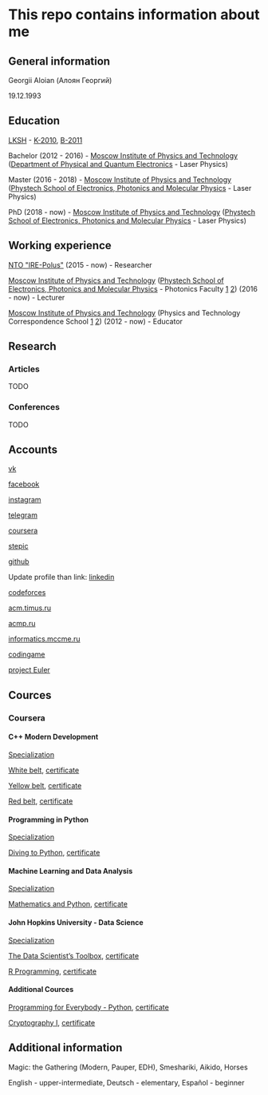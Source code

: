 # This repo contains information about me #

## General information ##

Georgii Aloian (Алоян Георгий)

19.12.1993

## Education ##

[LKSH](https://lksh.ru/) - [K-2010](https://lksh.ru/sis/2010/parallel-k.shtml), [B-2011](https://lksh.ru/sis/2011/parallels.shtml)

Bachelor (2012 - 2016) - [Moscow Institute of Physics and Technology](https://mipt.ru/) ([Department of Physical and Quantum Electronics](https://mipt.ru/english/edu/departments/dpqe) - Laser Physics)

Master   (2016 - 2018) - [Moscow Institute of Physics and Technology](https://mipt.ru/) ([Phystech School of Electronics, Photonics and Molecular Physics](https://mipt.ru/english/edu/phystechschools/psmsqs) - Laser Physics)

PhD      (2018 -  now) - [Moscow Institute of Physics and Technology](https://mipt.ru/) ([Phystech School of Electronics, Photonics and Molecular Physics](https://mipt.ru/english/edu/phystechschools/psmsqs) - Laser Physics)

## Working experience ##

[NTO "IRE-Polus"](https://www.ipgphotonics.com/ru) (2015 - now) - Researcher

[Moscow Institute of Physics and Technology](https://mipt.ru/) ([Phystech School of Electronics, Photonics and Molecular Physics](https://mipt.ru/english/edu/phystechschools/psmsqs) - Photonics Faculty [1](https://mipt.ru/education/chairs/photonics/indexnotlist.php) [2](https://mipt.ru/dpqe/departments/kafedra-fotoniki/)) (2016 - now) - Lecturer  

[Moscow Institute of Physics and Technology](https://mipt.ru/) (Physics and Technology Correspondence School [1](https://zftsh.online/) [2](http://www.school.mipt.ru/)) (2012 - now) - Educator  

## Research ##

### Articles ###

TODO

### Conferences ###

TODO

## Accounts ##

[vk](https://vk.com/corsacvulpes)

[facebook](https://www.facebook.com/CorsacVulpes)

[instagram](https://www.instagram.com/corsacvulpes/)

[telegram](https://t.me/CorsacVulpes)

[coursera](https://www.coursera.org/user/bdeee27f4efb54e63652c721dce1b4f3)

[stepic](https://stepik.org/users/169333974)

[github](https://github.com/VulpesCorsac)

Update profile than link: [linkedin]()

[codeforces](https://codeforces.com/profile/Corsac)

[acm.timus.ru](https://acm.timus.ru/author.aspx?id=87200)

[acmp.ru](https://acmp.ru/index.asp?main=user&id=14500)

[informatics.mccme.ru](https://informatics.mccme.ru/user/view.php?id=15683)

[codingame](https://www.codingame.com/profile/e0ab0fcec6bfdf4dfca1f12703acf1340070573)

[project Euler](https://projecteuler.net/progress=VulpesCorsac)

## Cources ##

### Coursera ###

#### C++ Modern Development ####

[Specialization](https://www.coursera.org/specializations/c-plus-plus-modern-development)

[White belt](https://www.coursera.org/learn/c-plus-plus-white), [certificate](https://coursera.org/share/d905bf1756d2339a392239845277cf26)

[Yellow belt](https://www.coursera.org/learn/c-plus-plus-yellow), [certificate](https://coursera.org/share/9ffd20b178c60b6324770ee6ffff0751)

[Red belt](https://www.coursera.org/learn/c-plus-plus-red), [certificate](https://coursera.org/share/74d8282e843000b28388a4f12651c5b0)

#### Programming in Python ####

[Specialization](https://www.coursera.org/specializations/programming-in-python)

[Diving to Python](https://www.coursera.org/learn/diving-in-python), [certificate](https://coursera.org/share/0d704fdd9522fc2a614c717b105379d3)

#### Machine Learning and Data Analysis ####

[Specialization](https://www.coursera.org/specializations/machine-learning-data-analysis)

[Mathematics and Python](https://www.coursera.org/learn/mathematics-and-python?specialization=machine-learning-data-analysis), [certificate](https://coursera.org/share/a474ba0b329bd443942ba5230c8abf85)

#### John Hopkins University - Data Science ####

[Specialization](https://www.coursera.org/specializations/jhu-data-science)

[The Data Scientist’s Toolbox](https://www.coursera.org/learn/data-scientists-tools), [certificate](https://www.coursera.org/api/legacyCertificates.v1/spark/statementOfAccomplishment/972573~7848484/pdf)

[R Programming](https://www.coursera.org/learn/r-programming), [certificate](https://www.coursera.org/api/legacyCertificates.v1/spark/statementOfAccomplishment/972578~7848484/pdf)

#### Additional Cources ####

[Programming for Everybody - Python](https://www.coursera.org/learn/python), [certificate](https://www.coursera.org/api/legacyCertificates.v1/spark/statementOfAccomplishment/972498~7848484/pdf)

[Cryptography I](https://www.coursera.org/learn/crypto), [certificate](https://www.coursera.org/api/legacyCertificates.v1/spark/statementOfAccomplishment/972828~7848484/pdf)

## Additional information ##

Magic: the Gathering (Modern, Pauper, EDH), Smeshariki, Aikido, Horses

English - upper-intermediate, Deutsch - elementary, Español - beginner